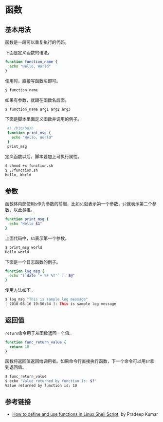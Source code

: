 # 函数

## 基本用法

函数是一段可以重复执行的代码。

下面是定义函数的语法。

```bash
function function_name {
  echo "Hello, World"
}
```

使用时，直接写函数名即可。

```bash
$ function_name
```

如果有参数，就跟在函数名后面。

```bash
$ function_name arg1 arg2 arg3
```

下面是脚本里面定义函数并调用的例子。

```bash
 #! /bin/bash
 function print_msg {
   echo "Hello, World"
 }
 print_msg
```

定义函数以后，脚本要加上可执行属性。

```bash
$ chmod +x function.sh
$ ./function.sh
Hello, World
```

## 参数

函数体内部使用`$`作为参数的前缀，比如`$1`就表示第一个参数，`$2`就表示第二个参数，以此类推。

```bash
function print_msg {
  echo "Hello $1"
}
```

上面代码中，`$1`表示第一个参数。

```bash
$ print_msg world
Hello world
```

下面是一个日志函数的例子。

```bash
function log_msg {
  echo "[`date '+ %F %T'` ]: $@"
}
```

使用方法如下。

```bash
$ log_msg "This is sample log message"
[ 2018-08-16 19:56:34 ]: This is sample log message
```

## 返回值

`return`命令用于从函数返回一个值。

```bash
function func_return_value {
  return 10
}
```

函数将返回值返回给调用者。如果命令行直接执行函数，下一个命令可以用`$?`拿到返回值。

```bash
$ func_return_value
$ echo "Value returned by function is: $?"
Value returned by function is: 10
```

## 参考链接

- [How to define and use functions in Linux Shell Script](https://www.linuxtechi.com/define-use-functions-linux-shell-script/), by Pradeep Kumar 
